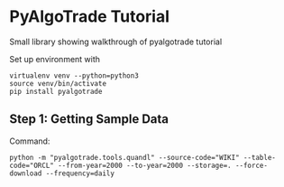 # PyAlgoTrade Tutorial

Small library showing walkthrough of pyalgotrade tutorial

Set up environment with

```
virtualenv venv --python=python3
source venv/bin/activate
pip install pyalgotrade
```

## Step 1: Getting Sample Data

Command:

```
python -m "pyalgotrade.tools.quandl" --source-code="WIKI" --table-code="ORCL" --from-year=2000 --to-year=2000 --storage=. --force-download --frequency=daily
```
